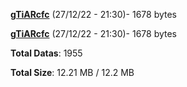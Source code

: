 [**gTiARcfc**](/data/gTiARcfc.txt) (27/12/22 - 21:30)- 1678 bytes

[**gTiARcfc**](/data/gTiARcfc.txt) (27/12/22 - 21:30)- 1678 bytes

**Total Datas**: 1955

**Total Size**: 12.21 MB / 12.2 MB